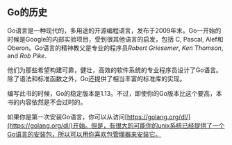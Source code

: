 ## Go的历史

Go语言是一种现代的，多用途的开源编程语言，发布于2009年末。Go一开始的时候是Google的内部实验项目，受到很其他语言的启发，包括 C, Pascal, Alef和Oberon。Go语言的精神教父是专业的程序员*Robert Griesemer*, *Ken Thomson*, and *Rob Pike*.

他们为那些希望构建可靠，健壮，高效的软件系统的专业程序员设计了Go语言。除了语法和标准函数之外，Go还提供了相当丰富的标准库的实现。 

编写此书的时候，Go的稳定版本是1.13。不过，即使你的Go版本比这个要高，本书的内容依然是不会过时的。 

如果你是第一次安装Go语言，你可以从访问[https://golang.org/dl/](https://golang.org/dl/)开始。但是，有很大的可能你的unix系统已经提供了一个Go语言的安装包，所以可以用你喜欢包管理器来安装它。

